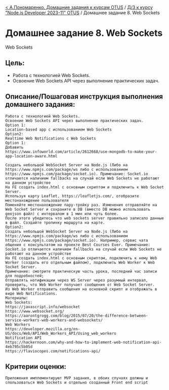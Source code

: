 [< А.Пономаренко. Домашние задания к курсам OTUS](../../README.md) / [Д/З к курсу "Node.js Developer 2023-11" OTUS](../README.md) / Домашнее задание 8.  Web Sockets
# Домашнее задание 8.  Web Sockets

Web Sockets
## Цель:
  * Работа с технологией Web Sockets.
  * Освоение Web Sockets API через выполнение практических задач.


## Описание/Пошаговая инструкция выполнения домашнего задания:
```
Работа с технологией Web Sockets.
Освоение Web Sockets API через выполнение практических задач.
Option 1:
Location-based app с использованием Web Sockets
Option2:
Realtime Web Notifications c Web Sockets
Option 1:
Добавить
https://www.infoworld.com/article/2612668/use-mongodb-to-make-your-app-location-aware.html

Создать небольшой WebSocket Server на Node.js (Либо на https://www.npmjs.com/package/ws либо с использованием https://www.npmjs.com/package/socket.io). Примечание: Socket.io отличается наличием fallbacks на случай если Web Sockets не работают на данном устройстве
На FE создать index.html c основным скриптом и подключить к Web Socket Server.
Используя карту Leaflet, https://leafletjs.com/, отобразите местонахождение пользователя
Поменяйте местонахождение пару-тройку раз. Изменения отправляйте на Web Socket Server и сохраните в DB (вместо DB можно использовать geojson файл) с интервалом в 1 мин или чуть более.
После этого убедитесь что web sockets server правильно записало данные в файл. Создайте тропинку маршрута на карте.
Option2:
Создать небольшой WebSocket Server на Node.js (Либо на https://www.npmjs.com/package/ws либо с использованием https://www.npmjs.com/package/socket.io). Например, сервис чата общения с консультатом на проекте Best Courses Ever. Примечание: Socket.io отличается наличием fallbacks на случай если Web Sockets не работают на данном устройстве
На FE создать index.html c основным скриптом, подключить к нему Web Worker (создать его отдельным файлом), подключить Web Worker к Web Socket Server.
Примечание: смотрите практическую часть урока, последний час записи для подробностей;
Отправлять нотификации через WS Server через разумный интервал, проверить, что Web Worker получает сообщения от Web Socket Server.
Из Web Worker отправить сообщения на основной скрипт и отображать в виде Web Notifications.
Материалы:
Web Sockets:
https://javascript.info/websocket
https://www.websocket.org/
https://aarontgrogg.com/blog/2015/07/20/the-difference-between-service-workers-web-workers-and-websockets/
Web Workers
https://developer.mozilla.org/en-US/docs/Web/API/Web_Workers_API/Using_web_workers
Notification API
https://hackernoon.com/why-and-how-to-implement-web-notification-api-4eb795c5b05d
https://flaviocopes.com/notifications-api/
```

## Критерии оценки:

```
Приложения имплементируют MVP задания, в обоих случаях должны и спользоваться Web Sockets и отдельно созданный Front end script
```

